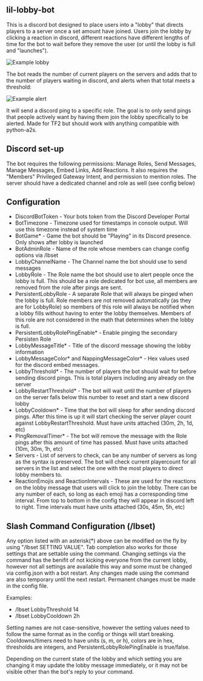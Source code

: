 ## lil-lobby-bot
This is a discord bot designed to place users into a "lobby" that directs players to a server once a set amount have joined. 
Users join the lobby by clicking a reaction in discord, different reactions have different lengths of time for the bot to wait before they remove the user (or until the lobby is full and "launches").

![Example lobby](https://i.imgur.com/Zxvdfil.png)

The bot reads the number of current players on the servers and adds that to the number of players waiting in discord, and alerts when that total meets a threshold:

![Example alert](https://i.imgur.com/ATHpA3z.png)

It will send a discord ping to a specific role. The goal is to only send pings that people actively want by having them join the lobby specifically to be alerted.
Made for TF2 but should work with anything compatible with python-a2s.
## Discord set-up
The bot requires the following permissions: Manage Roles, Send Messages, Manage Messages, Embed Links, Add Reactions. It also requires the "Members" Privileged Gateway Intent, and permission to mention roles.
The server should have a dedicated channel and role as well (see config below)
## Configuration
- DiscordBotToken - Your bots token from the Discord Developer Portal
- BotTimezone - Timezone used for timestamps in console output. Will use this timezone instead of system time
- BotGame* - Game the bot should be "Playing" in its Discord presence. Only shows after lobby is launched
- BotAdminRole - Name of the role whose members can change config options via /lbset
- LobbyChannelName - The Channel name the bot should use to send messages
- LobbyRole - The Role name the bot should use to alert people once the lobby is full. This should be a role dedicated for bot use, all members are removed from the role after pings are sent.
- PersistentLobbyRole - A separate Role that will always be pinged when the lobby is full. Role members are not removed automatically (as they are for LobbyRole) so members of this role will  always be notified when a lobby fills without having to enter the lobby themselves. Members of this role are not considered in the math that determines when the lobby is full.
- PersistentLobbyRolePingEnable* - Enable pinging the secondary Persisten Role
- LobbyMessageTitle* - Title of the discord message showing the lobby information
- LobbyMessageColor* and NappingMessageColor* - Hex values used for the discord embed messages.
- LobbyThreshold* - The number of players the bot should wait for before sending discord pings. This is total players including any already on the server
- LobbyRestartThreshold* - The bot will wait until the number of players on the server falls below this number to reset and start a new discord lobby
- LobbyCooldown* - Time that the bot will sleep for after sending discord pings. After this time is up it will start checking the server player count against LobbyRestartThreshold. Must have units attached (30m, 2h, 1d, etc) 
- PingRemovalTimer* - The bot will remove the message with the Role pings after this amount of time has passed. Must have units attached (10m, 30m, 1h, etc) 
- Servers - List of servers to check, can be any number of servers as long as the syntax is preserved. The bot will check current playercount for all servers in the list and select the one with the most players to direct lobby members to.
- ReactionEmojis and ReactionIntervals - These are used for the reactions on the lobby message that users will click to join the lobby. There can be any number of each, so long as each emoji has a corresponding time interval. From top to bottom in the config they will appear in discord left to right. Time intervals must have units attached (30s, 45m, 5h, etc) 
## Slash Command Configuration (/lbset)
Any option listed with an asterisk(*) above can be modified on the fly by using "/lbset SETTING VALUE". Tab completion also works for those settings that are settable using the command.
Changing settings via the command has the benifit of not kicking everyone from the current lobby, however not all settings are available this way and some must be changed via config.json with a bot restart. Any changes made using the command are also temporary until the next restart. Permanent changes must be made in the config file.

Examples:
- /lbset LobbyThreshold 14
- /lbset LobbyCooldown 2h

Setting names are not case-sensitive, however the setting values need to follow the same format as in the config or things will start breaking.
Cooldowns/timers need to have units (s, m, or h), colors are in hex, thresholds are integers, and PersistentLobbyRolePingEnable is true/false.

Depending on the current state of the lobby and which setting you are changing it may update the lobby message immediately, or it may not be visible other than the bot's reply to your command.